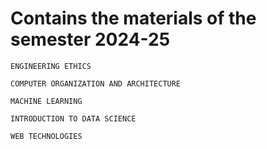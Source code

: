# Contains the materials of the semester 2024-25

```
ENGINEERING ETHICS
``` 
```
COMPUTER ORGANIZATION AND ARCHITECTURE
```
```
MACHINE LEARNING
``` 

```
INTRODUCTION TO DATA SCIENCE
```

```
WEB TECHNOLOGIES
```
